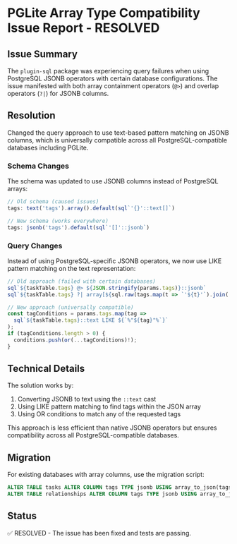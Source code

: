 # PGLite Array Type Compatibility Issue Report - RESOLVED

## Issue Summary

The `plugin-sql` package was experiencing query failures when using PostgreSQL JSONB operators with certain database configurations. The issue manifested with both array containment operators (`@>`) and overlap operators (`?|`) for JSONB columns.

## Resolution

Changed the query approach to use text-based pattern matching on JSONB columns, which is universally compatible across all PostgreSQL-compatible databases including PGLite.

### Schema Changes

The schema was updated to use JSONB columns instead of PostgreSQL arrays:

```typescript
// Old schema (caused issues)
tags: text('tags').array().default(sql`'{}'::text[]`)

// New schema (works everywhere)  
tags: jsonb('tags').default(sql`'[]'::jsonb`)
```

### Query Changes

Instead of using PostgreSQL-specific JSONB operators, we now use LIKE pattern matching on the text representation:

```typescript
// Old approach (failed with certain databases)
sql`${taskTable.tags} @> ${JSON.stringify(params.tags)}::jsonb`
sql`${taskTable.tags} ?| array[${sql.raw(tags.map(t => `'${t}'`).join(','))}]`

// New approach (universally compatible)
const tagConditions = params.tags.map(tag => 
  sql`${taskTable.tags}::text LIKE ${`%"${tag}"%`}`
);
if (tagConditions.length > 0) {
  conditions.push(or(...tagConditions)!);
}
```

## Technical Details

The solution works by:
1. Converting JSONB to text using the `::text` cast
2. Using LIKE pattern matching to find tags within the JSON array
3. Using OR conditions to match any of the requested tags

This approach is less efficient than native JSONB operators but ensures compatibility across all PostgreSQL-compatible databases.

## Migration

For existing databases with array columns, use the migration script:
```sql
ALTER TABLE tasks ALTER COLUMN tags TYPE jsonb USING array_to_json(tags)::jsonb;
ALTER TABLE relationships ALTER COLUMN tags TYPE jsonb USING array_to_json(tags)::jsonb;
```

## Status

✅ RESOLVED - The issue has been fixed and tests are passing. 